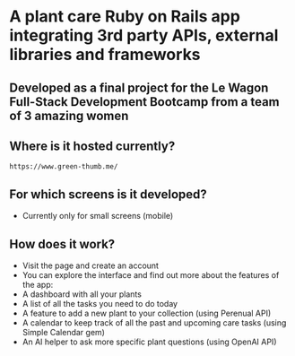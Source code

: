 # A plant care Ruby on Rails app integrating 3rd party APIs, external libraries and frameworks
## Developed as a final project for the Le Wagon Full-Stack Development Bootcamp from a team of 3 amazing women

## Where is it hosted currently?
    https://www.green-thumb.me/

## For which screens is it developed?
* Currently only for small screens (mobile)

## How does it work?
* Visit the page and create an account
* You can explore the interface and find out more about the features of the app:
* A dashboard with all your plants
* A list of all the tasks you need to do today
* A feature to add a new plant to your collection (using Perenual API)
* A calendar to keep track of all the past and upcoming care tasks (using Simple Calendar gem)
* An AI helper to ask more specific plant questions (using OpenAI API)
